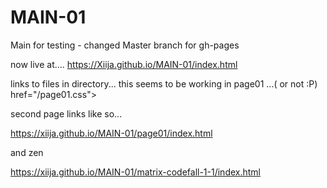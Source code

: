 # MAIN-01
Main for testing - changed Master branch for gh-pages

now live at.... https://Xiija.github.io/MAIN-01/index.html  

links to files in directory... this seems to be working in page01 ...( or not :P)
href="/page01.css"> 

second page links like so...

https://xiija.github.io/MAIN-01/page01/index.html

and zen

https://xiija.github.io/MAIN-01/matrix-codefall-1-1/index.html
